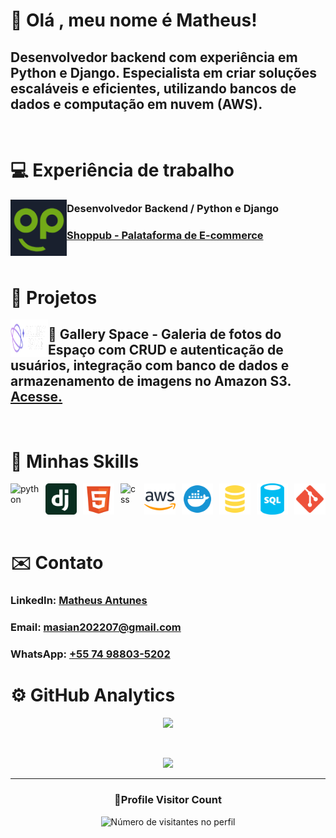 # 👋 Olá , meu nome é Matheus!

## Desenvolvedor backend com experiência em Python e Django. Especialista em criar soluções escaláveis e eficientes, utilizando bancos de dados e computação em nuvem (AWS).
<br/>

# 💻 Experiência de trabalho

[<img align="left" height="90px" width="90px" alt="Warpnet" src="media/shoplogo.png"/>](https://www.shoppub.com.br/)

### Desenvolvedor Backend / Python e Django
### [Shoppub - Palataforma de E-commerce](https://www.shoppub.com.br/)
<br/>

# 🚀 Projetos

<img align="left" height="60px" width="60px" alt="Warpnet" src="media/Logo(2).png"/>

## 🌌 Gallery Space - Galeria de fotos do Espaço com CRUD e autenticação de usuários, integração com banco de dados e armazenamento de imagens no Amazon S3. [Acesse.](https://galleryspace-production.up.railway.app/)
<br/>

# 🚀 Minhas Skills

<div style="display: flex; gap: 10px;">
  <img height="50" src="https://upload.wikimedia.org/wikipedia/commons/c/c3/Python-logo-notext.svg" alt="python"/>
  <img height="50" src="media/icons/django-icon-svgrepo-com.svg" alt="django"/>
  <img height="50" src="media/icons/html-5-svgrepo-com.svg" alt="html"/>
  <img height="50" src="https://upload.wikimedia.org/wikipedia/commons/6/62/CSS3_logo.svg" alt="css"/>
  <img height="50" src="media/icons/aws-svgrepo-com.svg" alt="awss3"/>
  <img height="50" src="media/icons/docker-svgrepo-com.svg" alt="docker"/>
  <img height="50" src="media/icons/sql-svgrepo-com.svg" alt="postgresql"/>
  <img height="50" src="media/icons/sql-database-generic-svgrepo-com.svg" alt="sqlite"/>
  <img height="50" src="media/icons/git-svgrepo-com.svg" alt="git"/>
</div>
<br/>

# ✉️ Contato

### **LinkedIn**: [Matheus Antunes](https://www.linkedin.com/in/matheus-antunes-717ab42b4/)

### **Email**: [masian202207@gmail.com](mailto:masian202207@gmail.com)

### **WhatsApp**: [+55 74 98803-5202](https://wa.me/5574988035202)

# ⚙️ GitHub Analytics

<p align="center">
  <a href="https://github.com/Matheus1237" title="Perfil do Matheus">
    <img height="180em" src="https://github-readme-stats.vercel.app/api?username=Matheus1237&theme=dracula&show_icons=true" />
  </a>
</p>
<br/>

<p align="center">
  <a
    href="https://github.com/Matheus1237/github-profile-trophy"
    title="repositório de troféus"
  >
    <img
      width="800"
      src="https://github-profile-trophy.vercel.app/?username=Matheus1237&column=8&theme=darkhub&no-frame=true&no-bg=true"
    />
  </a>
</p>

---

<div align="center">
  <h3><b>📍Profile Visitor Count</b></h3>
</div>

<p align="center">
  <img
    src="https://profile-counter.glitch.me/Matheus1237/count.svg"
    alt="Número de visitantes no perfil"
  />
</p>